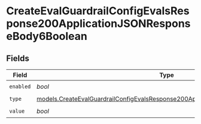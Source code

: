 # CreateEvalGuardrailConfigEvalsResponse200ApplicationJSONResponseBody6Boolean


## Fields

| Field                                                                                                                                                                      | Type                                                                                                                                                                       | Required                                                                                                                                                                   | Description                                                                                                                                                                |
| -------------------------------------------------------------------------------------------------------------------------------------------------------------------------- | -------------------------------------------------------------------------------------------------------------------------------------------------------------------------- | -------------------------------------------------------------------------------------------------------------------------------------------------------------------------- | -------------------------------------------------------------------------------------------------------------------------------------------------------------------------- |
| `enabled`                                                                                                                                                                  | *bool*                                                                                                                                                                     | :heavy_check_mark:                                                                                                                                                         | N/A                                                                                                                                                                        |
| `type`                                                                                                                                                                     | [models.CreateEvalGuardrailConfigEvalsResponse200ApplicationJSONResponseBody6Type](../models/createevalguardrailconfigevalsresponse200applicationjsonresponsebody6type.md) | :heavy_check_mark:                                                                                                                                                         | N/A                                                                                                                                                                        |
| `value`                                                                                                                                                                    | *bool*                                                                                                                                                                     | :heavy_check_mark:                                                                                                                                                         | N/A                                                                                                                                                                        |